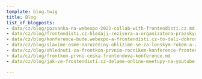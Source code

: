 ```yaml
---
template: blog.twig
title: Blog
list_of_blogposts:
- data/cz/blog/pozvanka-na-webexpo-2022-collab-with-frontendisti.cz.md
- data/cz/blog/frontendisti.cz-hledaji-rezisera-a-organizatora-prazskych-meetupu.md
- data/cz/blog/konference-bude.webexpo-a-frontendisti.cz-to-dali-dohromady.md
- data/cz/blog/slavime-osme-narozeniny-ohlizime-se-za-lonskym-rokem-a-zaciname-s-blogem.md
- data/cz/blog/ohlednuti-za-frontkon-prvnim-rocnikem-konference-frontendisti.cz.md
- data/cz/blog/frontkon-prvni-ceska-frontendova-konference.md
- data/cz/blog/jak-ve-frontendisti.cz-delame-online-meetupy-na-youtube-hardware-software-a-zkusenosti.md

---
```

